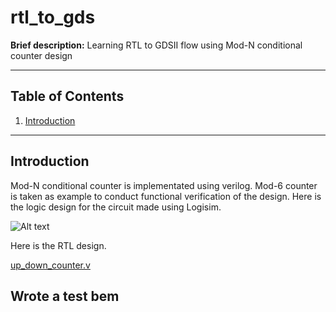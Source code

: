 # rtl_to_gds

**Brief description:** Learning RTL to GDSII flow using Mod-N conditional counter design

---

## Table of Contents

1. [Introduction](#introduction)

---

## Introduction

Mod-N conditional counter is implementated using verilog. Mod-6 counter is taken as example to conduct functional verification of the design. 
Here is the logic design for the circuit made using Logisim.

![Alt text](path/to/image.png)

Here is the RTL design.

[up_down_counter.v](up_down_counter.v)

Wrote a test bem
---
